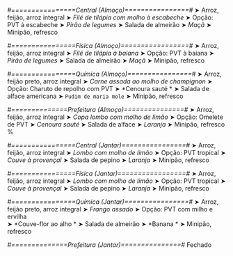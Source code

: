 
*#================Central (Almoço)================#*
➤ Arroz, feijão, arroz integral
➤ *Filé de tilápia com molho à escabeche*
➤ Opção: PVT à escabeche
➤ *Pirão de legumes*
➤ Salada de almeirão
➤ *Maçã*
➤ Minipão, refresco

*#================Física (Almoço)=================#*
➤ Arroz, feijão, arroz integral
➤ *Filé de tilápia à baiana*
➤ Opção: PVT à baiana
➤ *Pirão de legumes*
➤ Salada de almeirão
➤ *Maçã*
➤ Minipão, refresco

*#================Química (Almoço)================#*
➤ Arroz, feijão preto, arroz integral
➤ *Carne assada ao molho de champignon*
➤ Opção: Charuto de repolho com PVT 
➤ *Cenoura sauté  *
➤ Salada de alface americana
➤ `Pudim de maria mole`
➤ Minipão, refresco

*#==============Prefeitura (Almoço)===============#*
➤ Arroz, feijão, arroz integral 
➤ *Copa lombo com molho de limão*
➤ Opção: Omelete de PVT
➤ *Cenoura sauté*
➤ Salada de alface
➤ *Laranja*
➤ Minipão, refresco
%

*#================Central (Jantar)================#*
➤ Arroz, feijão, arroz integral
➤ *Lombo com molho de limão*
➤ Opção: PVT tropical
➤ *Couve à provençal*
➤ Salada de pepino
➤ *Laranja*
➤ Minipão, refresco

*#================Física (Jantar)=================#*
➤ Arroz, feijão, arroz integral
➤ *Lombo com molho de limão*
➤ Opção: PVT tropical
➤ *Couve à provençal*
➤ Salada de pepino
➤ *Laranja*
➤ Minipão, refresco

*#================Química (Jantar)================#*
➤ Arroz, feijão preto, arroz integral
➤ *Frango assado*
➤ Opção: PVT com milho e ervilha  
➤ *Couve-flor ao alho *
➤ Salada de almeirão 
➤ *Banana *
➤ Minipão, refresco

*#==============Prefeitura (Jantar)===============#*
Fechado
